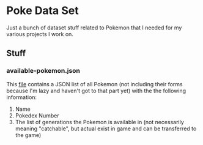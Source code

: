 # Poke Data Set
Just a bunch of dataset stuff related to Pokemon that I needed for my various projects I work on.

## Stuff
### available-pokemon.json
This [file](available-pokemon.json) contains a JSON list of all Pokemon (not including their forms because I'm lazy and haven't got to that part yet) with the the following information:
1. Name
2. Pokedex Number
3. The list of generations the Pokemon is available in (not necessarily meaning "catchable", but actual exist in game and can be transferred to the game)
